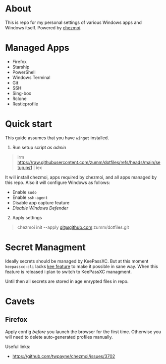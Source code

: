 # About
This is repo for my personal settings of various Windows apps and Windows itself. Powered by [chezmoi](https://github.com/twpayne/chezmoi/).

# Managed Apps
- Firefox
- Starship
- PowerShell
- Windows Terminal
- Git
- SSH
- Sing-box
- Rclone
- Resticprofile

# Quick start
This guide assumes that you have `winget` installed.

1. Run setup script *as admin*
> irm https://raw.githubusercontent.com/zumm/dotfiles/refs/heads/main/setup.ps1 | iex

It will install chezmoi, apps required by chezmoi, and all apps managed by this repo. Also it will configure Windows as follows:
- Enable `sudo`
- Enable `ssh-agent`
- Disable app capture feature
- *Disable Windows Defender*

2. Apply settings
> chezmoi init --apply git@github.com:zumm/dotfiles.git

# Secret Managment
Ideally secrets should be managed by KeePassXC. But at this moment `keepassxc-cli` lacks [kee feature](https://github.com/keepassxreboot/keepassxc/issues/12282) to make it possible in sane way. When this feature is released i plan to switch to KeePassXC managment.

Until then all secrets are stored in age enrypted files in repo.

# Cavets
## Firefox
Apply config *before* you launch the browser for the first time. Otherwise you will need to delete auto-generated profiles manually.

Useful links:
- https://github.com/twpayne/chezmoi/issues/3702
